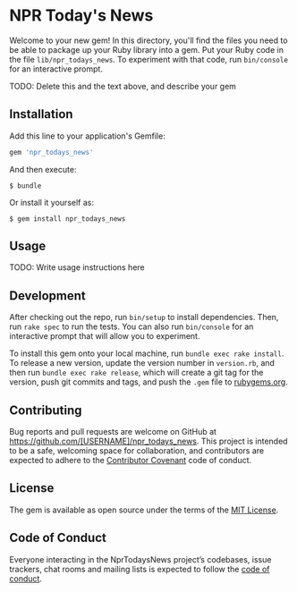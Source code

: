 # NPR Today's News

Welcome to your new gem! In this directory, you'll find the files you need to be able to package up your Ruby library into a gem. Put your Ruby code in the file `lib/npr_todays_news`. To experiment with that code, run `bin/console` for an interactive prompt.

TODO: Delete this and the text above, and describe your gem

## Installation

Add this line to your application's Gemfile:

```ruby
gem 'npr_todays_news'
```

And then execute:

    $ bundle

Or install it yourself as:

    $ gem install npr_todays_news

## Usage

TODO: Write usage instructions here

## Development

After checking out the repo, run `bin/setup` to install dependencies. Then, run `rake spec` to run the tests. You can also run `bin/console` for an interactive prompt that will allow you to experiment.

To install this gem onto your local machine, run `bundle exec rake install`. To release a new version, update the version number in `version.rb`, and then run `bundle exec rake release`, which will create a git tag for the version, push git commits and tags, and push the `.gem` file to [rubygems.org](https://rubygems.org).

## Contributing

Bug reports and pull requests are welcome on GitHub at https://github.com/[USERNAME]/npr_todays_news. This project is intended to be a safe, welcoming space for collaboration, and contributors are expected to adhere to the [Contributor Covenant](http://contributor-covenant.org) code of conduct.

## License

The gem is available as open source under the terms of the [MIT License](http://opensource.org/licenses/MIT).

## Code of Conduct

Everyone interacting in the NprTodaysNews project’s codebases, issue trackers, chat rooms and mailing lists is expected to follow the [code of conduct](https://github.com/[USERNAME]/npr_todays_news/blob/master/CODE_OF_CONDUCT.md).
